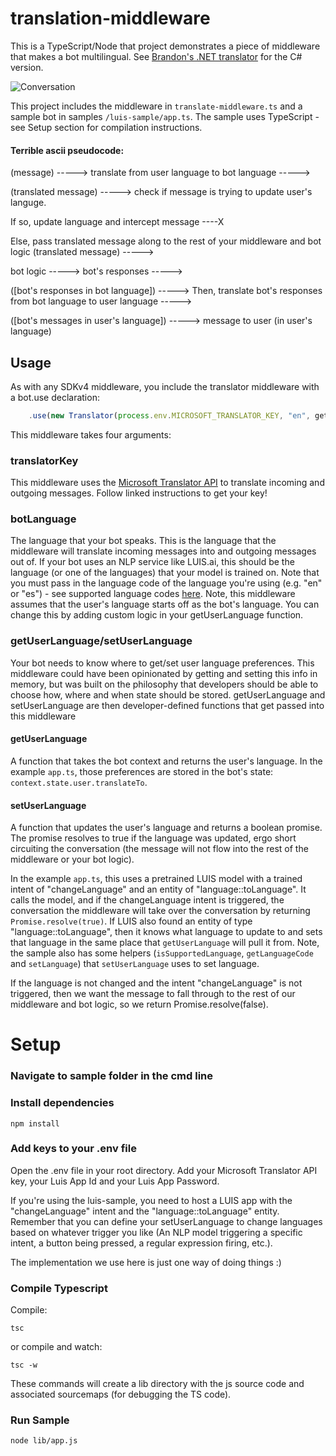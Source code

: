 # translation-middleware
This is a TypeScript/Node that project demonstrates a piece of middleware that makes a bot multilingual. See [Brandon's .NET translator](https://github.com/brandonh-msft/botbuilder-dotnet/tree/translation-middleware/samples/Microsoft.Bot.Samples.TranslatorMiddleware) for the C# version.

![Conversation](https://raw.githubusercontent.com/ryanvolum/translation-middleware/ryvolum/update-readme/img/sample-conversation.JPG)


This project includes the middleware in ```translate-middleware.ts``` and a sample bot in samples ```/luis-sample/app.ts```. The sample uses TypeScript - see Setup section for compilation instructions.

#### Terrible ascii pseudocode:

(message) -----> translate from user language to bot language ----->

(translated message) -----> check if message is trying to update user's languge. 

If so, update language and intercept message ----X

Else, pass translated message along to the rest of your middleware and bot logic
(translated message) -----> 

bot logic -----> bot's responses ----->

([bot's responses in bot language]) -----> Then, translate bot's responses from bot language to user language -----> 

([bot's messages in user's language]) -----> message to user (in user's language)

## Usage
As with any SDKv4 middleware, you include the translator middleware with a bot.use declaration:
```ts
    .use(new Translator(process.env.MICROSOFT_TRANSLATOR_KEY, "en", getUserLanguage, setUserLanguage))
```
This middleware takes four arguments:

### translatorKey
This middleware uses the [Microsoft Translator API](https://www.microsoft.com/en-us/translator/translatorapi.aspx) to translate incoming and outgoing messages. Follow linked instructions to get your key!

### botLanguage
The language that your bot speaks. This is the language that the middleware will translate incoming messages into and outgoing messages out of. If your bot uses an NLP service like LUIS.ai, this should be the language (or one of the languages) that your model is trained on. Note that you must pass in the language code of the language you're using (e.g. "en" or "es") - see supported language codes [here](https://docs.microsoft.com/en-us/azure/cognitive-services/translator/languages). Note, this middleware assumes that the user's language starts off as the bot's language. You can change this by adding custom logic in your getUserLanguage function. 

### getUserLanguage/setUserLanguage

Your bot needs to know where to get/set user language preferences. This middleware could have been opinionated by getting and setting this info in memory, but was built on the philosophy that developers should be able to choose how, where and when state should be stored. getUserLanguage and setUserLanguage are then developer-defined functions that get passed into this middleware

#### getUserLanguage
A function that takes the bot context and returns the user's language. In the example `app.ts`, those preferences are stored in the bot's state: ```context.state.user.translateTo```. 

#### setUserLanguage
A function that updates the user's language and returns a boolean promise. The promise resolves to true if the language was updated, ergo short circuiting the conversation (the message will not flow into the rest of the middleware or your bot logic).

In the example `app.ts`, this uses a pretrained LUIS model with a trained intent of "changeLanguage" and an entity of "language::toLanguage". It calls the model, and if the changeLanguage intent is triggered, the conversation the middleware will take over the conversation by returning ```Promise.resolve(true)```. If LUIS also found an entity of type "language::toLanguage", then it knows what language to update to and sets that language in the same place that ```getUserLanguage``` will pull it from. Note, the sample also has some helpers (```isSupportedLanguage```, ```getLanguageCode``` and ```setLanguage```) that ```setUserLanguage``` uses to set language. 

If the language is not changed and the intent "changeLanguage" is not triggered, then we want the message to fall through to the rest of our middleware and bot logic, so we return Promise.resolve(false).
 
# Setup

### Navigate to sample folder in the cmd line

### Install dependencies

```
npm install
```

### Add keys to your .env file
Open the .env file in your root directory. Add your Microsoft Translator API key, your Luis App Id and your Luis App Password.

If you're using the luis-sample, you need to host a LUIS app with the "changeLanguage" intent and the "language::toLanguage" entity. Remember that you can define your setUserLanguage to change languages based on whatever trigger you like (An NLP model triggering a specific intent, a button being pressed, a regular expression firing, etc.). 

The implementation we use here is just one way of doing things :)

### Compile Typescript

Compile:
```
tsc
```
or compile and watch:
```
tsc -w
```
These commands will create a lib directory with the js source code and associated sourcemaps (for debugging the TS code).

### Run Sample
```
node lib/app.js
```